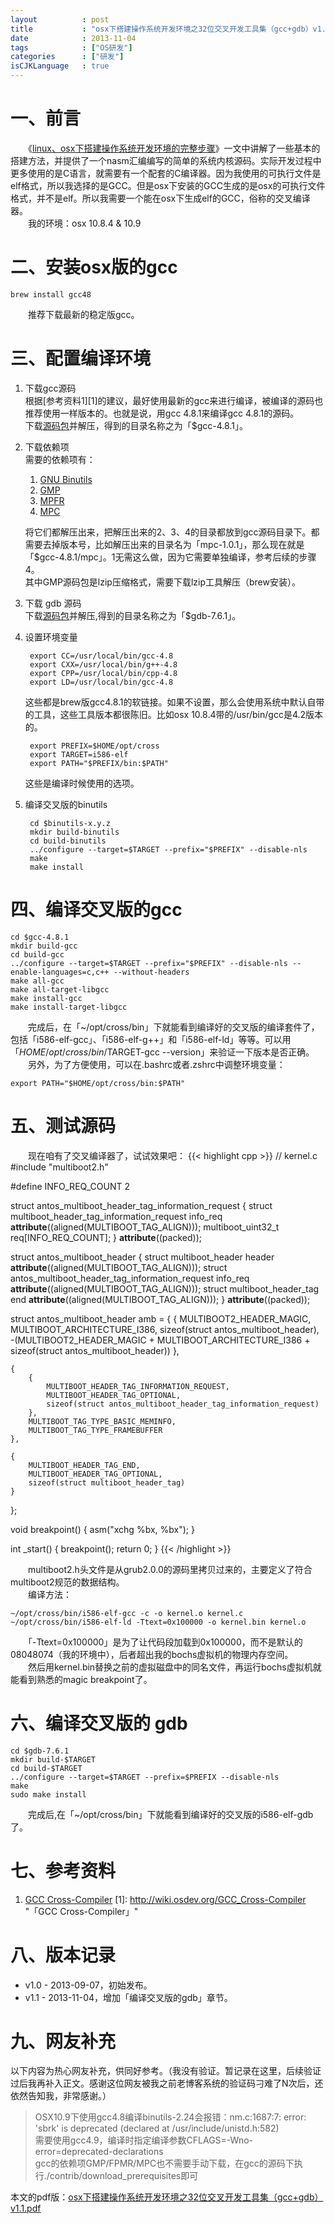 ```yaml
---
layout          : post
title           : "osx下搭建操作系统开发环境之32位交叉开发工具集（gcc+gdb）v1.1"
date            : 2013-11-04
tags            : ["OS研发"]
categories      : ["研发"]
isCJKLanguage   : true
---
```


# 一、前言 #
　　《[linux、osx下搭建操作系统开发环境的完整步骤](http://boxcounter.com/2013/11/14/linux%E3%80%81osx%E4%B8%8B%E6%90%AD%E5%BB%BA%E6%93%8D%E4%BD%9C%E7%B3%BB%E7%BB%9F%E5%BC%80%E5%8F%91%E7%8E%AF%E5%A2%83_v1.1)》一文中讲解了一些基本的搭建方法，并提供了一个nasm汇编编写的简单的系统内核源码。实际开发过程中更多使用的是C语言，就需要有一个配套的C编译器。因为我使用的可执行文件是elf格式，所以我选择的是GCC。但是osx下安装的GCC生成的是osx的可执行文件格式，并不是elf。所以我需要一个能在osx下生成elf的GCC，俗称的交叉编译器。  
　　我的环境：osx 10.8.4 & 10.9


# 二、安装osx版的gcc #

    brew install gcc48

　　推荐下载最新的稳定版gcc。


# 三、配置编译环境 #

1. 下载gcc源码  
   根据[参考资料1][1]的建议，最好使用最新的gcc来进行编译，被编译的源码也推荐使用一样版本的。也就是说，用gcc 4.8.1来编译gcc 4.8.1的源码。  
   下载[源码包](http://ftp.gnu.org/gnu/gcc/)并解压，得到的目录名称之为「$gcc-4.8.1」。
2. 下载依赖项  
   需要的依赖项有：
  
   1. [GNU Binutils](https://gnu.org/software/binutils/)
   2. [GMP](http://gmplib.org/)
   3. [MPFR](http://www.mpfr.org/)
   4. [MPC](http://multiprecision.org/)
  
   将它们都解压出来，把解压出来的2、3、4的目录都放到gcc源码目录下。都需要去掉版本号，比如解压出来的目录名为「mpc-1.0.1」，那么现在就是「$gcc-4.8.1/mpc」。1无需这么做，因为它需要单独编译，参考后续的步骤4。  
   其中GMP源码包是lzip压缩格式，需要下载lzip工具解压（brew安装）。
3. 下载 gdb 源码   
   下载[源码包](http://ftp.gnu.org/gnu/gdb/)并解压,得到的目录名称之为「$gdb-7.6.1」。
4. 设置环境变量

        export CC=/usr/local/bin/gcc-4.8
        export CXX=/usr/local/bin/g++-4.8
        export CPP=/usr/local/bin/cpp-4.8
        export LD=/usr/local/bin/gcc-4.8

   这些都是brew版gcc4.8.1的软链接。如果不设置，那么会使用系统中默认自带的工具，这些工具版本都很陈旧。比如osx 10.8.4带的/usr/bin/gcc是4.2版本的。
   
        export PREFIX=$HOME/opt/cross
        export TARGET=i586-elf
        export PATH="$PREFIX/bin:$PATH"
        
   这些是编译时候使用的选项。
5. 编译交叉版的binutils

        cd $binutils-x.y.z
        mkdir build-binutils
        cd build-binutils
        ../configure --target=$TARGET --prefix="$PREFIX" --disable-nls
        make
        make install

# 四、编译交叉版的gcc #
    cd $gcc-4.8.1
    mkdir build-gcc
    cd build-gcc
    ../configure --target=$TARGET --prefix="$PREFIX" --disable-nls --enable-languages=c,c++ --without-headers
    make all-gcc
    make all-target-libgcc
    make install-gcc
    make install-target-libgcc

　　完成后，在「~/opt/cross/bin」下就能看到编译好的交叉版的编译套件了，包括「i586-elf-gcc」、「i586-elf-g++」和「i586-elf-ld」等等。可以用「$HOME/opt/cross/bin/$TARGET-gcc --version」来验证一下版本是否正确。  
　　另外，为了方便使用，可以在.bashrc或者.zshrc中调整环境变量：

    export PATH="$HOME/opt/cross/bin:$PATH"


# 五、测试源码 #
　　现在咱有了交叉编译器了，试试效果吧：
{{< highlight cpp >}}
// kernel.c
#include "multiboot2.h"


#define INFO_REQ_COUNT  2

struct antos_multiboot_header_tag_information_request
{
    struct multiboot_header_tag_information_request info_req __attribute__((aligned(MULTIBOOT_TAG_ALIGN)));
    multiboot_uint32_t req[INFO_REQ_COUNT];
} __attribute__((packed));


struct antos_multiboot_header
{
    struct multiboot_header header __attribute__((aligned(MULTIBOOT_TAG_ALIGN)));
    struct antos_multiboot_header_tag_information_request info_req __attribute__((aligned(MULTIBOOT_TAG_ALIGN)));
    struct multiboot_header_tag end __attribute__((aligned(MULTIBOOT_TAG_ALIGN)));
} __attribute__((packed));


struct antos_multiboot_header amb =
{
    {
        MULTIBOOT2_HEADER_MAGIC,
        MULTIBOOT_ARCHITECTURE_I386,
        sizeof(struct antos_multiboot_header),
        -(MULTIBOOT2_HEADER_MAGIC + MULTIBOOT_ARCHITECTURE_I386 + sizeof(struct antos_multiboot_header))
    },

    {
        {
            MULTIBOOT_HEADER_TAG_INFORMATION_REQUEST,
            MULTIBOOT_HEADER_TAG_OPTIONAL,
            sizeof(struct antos_multiboot_header_tag_information_request)
        },
        MULTIBOOT_TAG_TYPE_BASIC_MEMINFO,
        MULTIBOOT_TAG_TYPE_FRAMEBUFFER
    },

    {
        MULTIBOOT_HEADER_TAG_END,
        MULTIBOOT_HEADER_TAG_OPTIONAL,
        sizeof(struct multiboot_header_tag)
    }
};


void breakpoint()
{
    asm("xchg %bx, %bx");
}


int _start()
{
    breakpoint();
    return 0;
}
{{< /highlight >}}

　　multiboot2.h头文件是从grub2.0.0的源码里拷贝过来的，主要定义了符合multiboot2规范的数据结构。  
　　编译方法：

    ~/opt/cross/bin/i586-elf-gcc -c -o kernel.o kernel.c
    ~/opt/cross/bin/i586-elf-ld -Ttext=0x100000 -o kernel.bin kernel.o

　　「-Ttext=0x100000」是为了让代码段加载到0x100000，而不是默认的08048074（我的环境中），后者超出我的bochs虚拟机的物理内存空间。  
　　然后用kernel.bin替换之前的虚拟磁盘中的同名文件，再运行bochs虚拟机就能看到熟悉的magic breakpoint了。


# 六、编译交叉版的 gdb #
    cd $gdb-7.6.1
    mkdir build-$TARGET
    cd build-$TARGET
    ../configure --target=$TARGET --prefix=$PREFIX --disable-nls
    make
    sudo make install

　　完成后,在「~/opt/cross/bin」下就能看到编译好的交叉版的i586-elf-gdb 了。


# 七、参考资料 #
1. [GCC Cross-Compiler](http://wiki.osdev.org/GCC_Cross-Compiler)
   [1]: http://wiki.osdev.org/GCC_Cross-Compiler  "「GCC Cross-Compiler」"


# 八、版本记录 #

* v1.0 - 2013-09-07，初始发布。
* v1.1 - 2013-11-04，增加「编译交叉版的gdb」章节。


# 九、网友补充 #
以下内容为热心网友补充，供同好参考。（我没有验证。暂记录在这里，后续验证过后我再补入正文。感谢这位网友被我之前老博客系统的验证码刁难了N次后，还依然告知我，非常感谢。）

> OSX10.9下使用gcc4.8编译binutils-2.24会报错：nm.c:1687:7: error: 'sbrk' is deprecated (declared at /usr/include/unistd.h:582)  
> 需要使用gcc4.9，编译时指定编译参数CFLAGS=-Wno-error=deprecated-declarations  
> gcc的依赖项GMP/FPMR/MPC也不需要手动下载，在gcc的源码下执行./contrib/download_prerequisites即可


本文的pdf版：[osx下搭建操作系统开发环境之32位交叉开发工具集（gcc+gdb）v1.1.pdf](/attachments/2013-09-17/osx下搭建操作系统开发环境之32位交叉开发工具集（gcc+gdb）v1.1.pdf)

